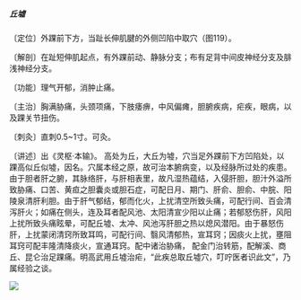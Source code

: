 ##### 丘墟

〔定位〕外踝前下方，当趾长伸肌腱的外侧凹陷中取穴（图119）。

〔解剖〕在趾短伸肌起点，有外踝前动、静脉分支；布有足背中间皮神经分支及腓浅神经分支。

〔功能〕理气开郁，消肿止痛。

〔主治〕胸满胁痛，头颈项痛，下肢痿痹，中风偏瘫，胆腑疾病，疟疾，眼病，以及踝关节扭伤。

〔刺灸〕直刺0.5~1寸。可灸。

〔讲述〕出《灵枢·本输》。 高处为丘，大丘为墟，穴当足外踝前下方凹陷处，以踝高似丘似墟，因名。穴属本经之原，故可治本腑病变，以及经脉所过处的疾患。由于胆者肝之腑，其脉络肝，与肝相表里，故凡湿热蕴结，入侵肝胆，胆汁外溢所致胁痛、口苦、黄疸之胆囊炎或胆石症，可配日月、期门、肝俞、胆俞、中脘、阳陵泉清肝利胆。由于肝气郁结，郁而化火，上扰清空所致头痛，可配行间、百会清泻肝火；如痛在侧头，连及耳者配风池、太阳清宣少阳以止痛；若郁怒伤肝，风阳上扰所致头痛眩晕，可配丘墟、太冲、风池泻肝胆之热以熄风潜阳。由于暴怒伤肝，上扰蒙闭清窍所致耳鸣，可配行间、翳风清郁热，宣耳窍；因痰火上扰，壅阻耳窍可配丰隆清降痰火，宣通耳窍。配中诸治胁痛， 配金门治转筋，配解溪、商丘、昆仑治足踝痛。明高武用丘墟治疟，“此疾总取丘墟穴，叮咛医者识此文”，乃属经验之谈。

![](img/图119.jpg)
